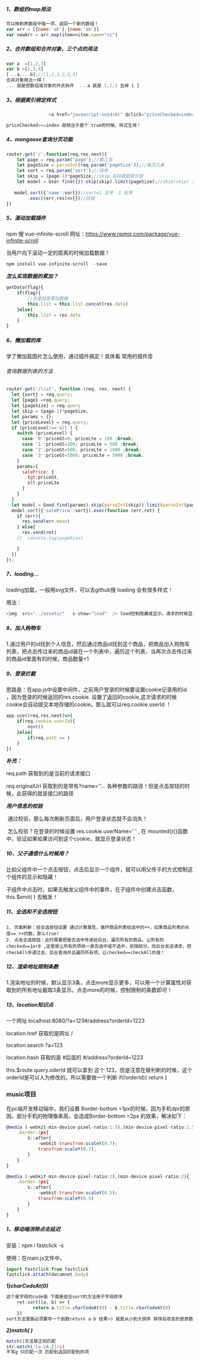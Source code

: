 ##### 1、数组的map用法

```js
可以映射原数组中每一项，返回一个新的数组！
var arr = [{name:'ak'},{name:'ab'}]
var newArr = arr.map(item=>item.name+"cc")
```

##### 2、合并数组和合并对象，三个点的用法

```js
var a  =[1,2,3]
var b =[2,3,4]
[...a,...b];//[1,2,3,2,3,4]
合并对象用法一样！
... 就是把数组或对象的外衣拆开  ...a 就是 1,2,3 去掉 [ ]
```

##### 3、根据索引绑定样式

```js
                <a href="javascript:void(0)" @click="priceChecked=index" :class="{'cur':priceChecked===index}" >{{ item.startPrice }} -- {{ item.endPrice }}</a>

priceChecked===index 就相当于是个 true的时候，样式生效！
```

##### 4、mongoose查询分页功能

```js
router.get('/',function(req,res,next){
    let page = req.param('page');//第几页
    let pageSize = parseInt(req.param('pageSize'));//每页几条
    let sort = req.param('sort');//排序
    let skip = (page-1)*pageSize;//skip 实际就是索引值
    let model = User.find({}).skip(skip).limit(pageSize);//skip(skip) 就是从首页开始跳过几条，然后limit()拿pageSize条数据！！！
    
   model.sort({'name':sort})//sort=1 正序 -1 反序
    	.exec((err,res)=>{})//回调
})
```

##### 5、滚动加载插件

npm 搜 vue-infinite-scroll  网址：<https://www.npmjs.com/package/vue-infinite-scroll>

当用户向下滚动一定的距离的时候加载数据！

```js
npm install vue-infinite-scroll --save
```

***怎么实现数据的累加？***

```js
getData(flag){
    if(flag){
        //这里就是累加数据
        this.list = this.list.concat(res.data)
    }else{
        this.list = res.data
    }
}
```



##### 6、懒加载的库

学了懒加载图片怎么使用，通过插件搞定！具体看 常用的插件库

###### 查询数据列表的方法

````js
router.get('/list', function (req, res, next) {
  let {sort} = req.query;
  let {page} =req.query;
  let {pageSize} = req.query
  let skip = (page-1)*pageSize;
  let params = {};
  let {priceLevel} = req.query;
  if (priceLevel!=='all') {
    switch (priceLevel) {
      case '0':priceGt=0; priceLte = 100 ;break;
      case '1':priceGt=100; priceLte = 500 ;break;
      case '2':priceGt=500; priceLte = 1000 ;break;
      case '3':priceGt=1000; priceLte = 5000 ;break;
    }
    params={
      salePrice: {
        $gt:priceGt,
        $lt:priceLte
      }
    }
  }
  let model = Good.find(params).skip(parseInt(skip)).limit(parseInt(pageSize))
  model.sort({'salePrice':sort}).exec(function (err,ret) {
    if (err){
      res.send(err.mean)
    } else{
      res.send(ret)
    //  console.log(pageSize)

    }
  })
});
````



##### 7、loading...

loading加载，一般用svg文件，可以去github搜 loading  会有很多样式！

用法：

```js
<img  src="../assets/"   v-show="load"  /> load控制隐藏或显示，请求的时候显示，其他隐藏
```

##### 8、加入购物车

1.通过用户的id找到个人信息，然后通过商品id找到这个商品，把商品加入购物车列表，把点击传过来的商品id装在一个列表中，遍历这个列表，当再次点击传过来的商品id里面有的时候，商品数量+1

##### 9、登录拦截

​	思路是：在app.js中设置中间件，之前用户登录的时候要设置cookie记录用的id ，因为登录的时候返回的res.cookie. 设置了返回的cookie,这次请求的时候cookie会自动提交本地存储的cookie，那么就可以req.cookie.userId ！

```js
app.use((req,res,next)=>{
    if(req.cookie.userId){
        next()
    }else{
        if(req.path == )
    }
})
```

***补充：***

req.path  获取到的是当前的请求接口

req.originalUrl  获取到的是带有?name=''... 各种参数的路径！但是点击按钮的时候，此获得的就是接口的路径

***用户信息的校验***

​		通过校验，那么每次刷新页面后，用户登录状态就不会消失！

​		怎么校验？在登录的时候设置 res.cookie.userName=' '   ,   在 mounted(){}函数中，验证如果如果访问到这个cookie，就显示登录状态！



##### 10、父子通信什么时候用？

​		比如父组件中一个点击按钮，点击后显示一个组件，就可以用父传子的方式控制这个组件的显示和隐藏！

子组件中点击时，如果去触发父组件中的事件，在子组件中创建点击函数，this.$emit(  ) 去触发！

##### 11、全选和不全选按钮

	1. 页面刷新：给全选按钮设置 通过计算属性，循环商品列表给选中的++，如果商品列表的长度== ++的数，那么true!
 	2. 点击全选按钮：此时需要把是否选中传递给后台，遍历所有的商品，让所有的checked==1or0 ,这里是让所有的项统一是否选中或不选中，前端部分。向后台发送请求，把checkAll传递过去，后台查询并且遍历所有项，让checked==checkAll的值！

##### 12、渲染地址限制条数

1.渲染地址的时候，默认显示3条，点击more显示更多，可以用一个计算属性对获取到的所有地址截取3条显示。点击more的时候，控制限制的条数即可！

##### 13、location知识点

一个网址 localhost:8080/?a=123#/address?orderId=1223

location.href 获取的是网址 /

location.search ?a=123

location.hash 获取的是 #后面的    #/address?orderId=1223

this.$route.query.oderId 就可以拿到 这个 123，但是注意在做判断的时候，这个orderId是可以人为修改的，所以需要做一个判断 if(!orderId){ return }

### music项目

在pc端开发移动端中，我们设置 Border-bottom =1px的时候，因为手机dpr的原因，部分手机的物理像素高，会造成Border-bottom =2px 的效果，解决如下：

````js
@media (-webkit-min-device-pixel-ratio:1.5),(min-device-pixel-ratio:1.5){
    .border-1px{
        $::after{
            -webkit-transfrom:scaleY(0.7);
            transfrom:scaleY(0.7);
        }
    }
}

@media (-webkit-min-device-pixel-ratio:2),(min-device-pixel-ratio:2){
    .border-1px{
        $::after{
            -webkit-transfrom:scaleY(0.5);
            transfrom:scaleY(0.5)
        }
    }
}
````

##### 1、移动端消除点击延迟

安装：npm i  fastclick  -s

使用：在main.js文件中，

````js
import fastclick from fastclick 
fastclick.attach(documnet.body)
````

***1)charCodeAt(0)***

````js
这个是字母的code值 下面是结合sort的方法用于字母排序
    ret.sort((a, b) => {
          return a.title.charCodeAt(0) - b.title.charCodeAt(0)
    })
sort方法里面必须要写一个函数return a-b 结果>0 就是从小到大排序 排序后改变的是原数组
````

***2)match( )***

````js
match()方法是正则匹配  
str.match(/[a-zA-Z]/g)
不写g 只匹配一次 匹配到返回匹配到的项
````









